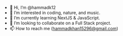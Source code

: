 - 👋 Hi, I’m @hammadk12
- 👀 I’m interested in coding, nature, and music.
- 🌱 I’m currently learning NextJS & JavaScript.
- 💞️ I’m looking to collaborate on a Full Stack project.
- 📫 How to reach me (hammadkhan15296@gmail.com)

<!---
hammadk12/hammadk12 is a ✨ special ✨ repository because its `README.md` (this file) appears on your GitHub profile.
You can click the Preview link to take a look at your changes.
--->
